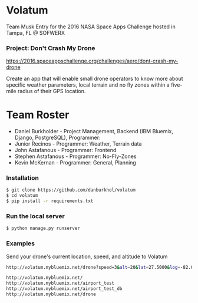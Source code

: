 # Volatum
Team Musk Entry for the 2016 NASA Space Apps Challenge hosted in Tampa, FL @ SOFWERX

### Project: Don't Crash My Drone ###
https://2016.spaceappschallenge.org/challenges/aero/dont-crash-my-drone

Create an app that will enable small drone operators to know more about specific weather parameters, local terrain and no fly zones within a five-mile radius of their GPS location.


# Team Roster
- Daniel Burkholder - Project Management, Backend (IBM Bluemix, Django, PostgreSQL), Programmer:
- Junior Recinos - Programmer: Weather, Terrain data
- John Astafanous - Programmer: Frontend
- Stephen Astafanous - Programmer: No-Fly-Zones
- Kevin McKernan - Programmer: General, Planning

### Installation ###
```sh
$ git clone https://github.com/danburkhol/volatum
$ cd volatum
$ pip install -r requirements.txt
```

### Run the local server ###
```sh
$ python manage.py runserver
```


### Examples ###

Send your drone's current location, speed, and altitude to Volatum
```sh
http://volatum.mybluemix.net/drone?speed=3&alt=20&lat=27.5000&log=-82.00&drone_id=1337bluemixertest
```

```sh
http://volatum.mybluemix.net/
http://volatum.mybluemix.net/airport_test
http://volatum.mybluemix.net/airport_test_db
http://volatum.mybluemix.net/drone
```
